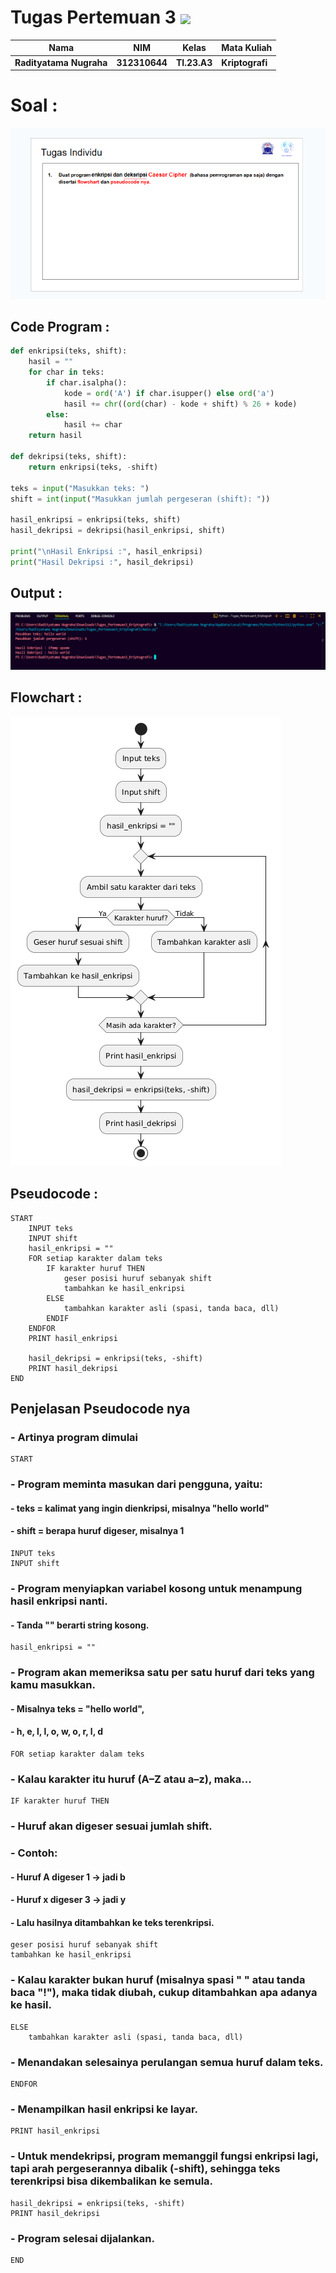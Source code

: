 # Tugas Pertemuan 3 <img src="https://upload.wikimedia.org/wikipedia/commons/c/c3/Python-logo-notext.svg" width="50" align="absmiddle">

|Nama|NIM|Kelas|Mata Kuliah|
|----|---|-----|------|
|**Radityatama Nugraha**|**312310644**|**TI.23.A3**|**Kriptografi**|

# Soal :

![gambar](Tugas_Pertemuan3_Kriptografi/ss1_pertemuan3_kriptografi.png)

## Code Program :

```python
def enkripsi(teks, shift):
    hasil = ""
    for char in teks:
        if char.isalpha():
            kode = ord('A') if char.isupper() else ord('a')
            hasil += chr((ord(char) - kode + shift) % 26 + kode)
        else:
            hasil += char
    return hasil

def dekripsi(teks, shift):
    return enkripsi(teks, -shift)

teks = input("Masukkan teks: ")
shift = int(input("Masukkan jumlah pergeseran (shift): "))

hasil_enkripsi = enkripsi(teks, shift)
hasil_dekripsi = dekripsi(hasil_enkripsi, shift)

print("\nHasil Enkripsi :", hasil_enkripsi)
print("Hasil Dekripsi :", hasil_dekripsi)
```

## Output :

![gambar](Tugas_Pertemuan3_Kriptografi/ss3_pertemuan3_kriptografi.png)

## Flowchart :

![gambar](Tugas_Pertemuan3_Kriptografi/ss4_pertemuan3_kriptografi.png)

## Pseudocode :

```
START
    INPUT teks
    INPUT shift
    hasil_enkripsi = ""
    FOR setiap karakter dalam teks
        IF karakter huruf THEN
            geser posisi huruf sebanyak shift
            tambahkan ke hasil_enkripsi
        ELSE
            tambahkan karakter asli (spasi, tanda baca, dll)
        ENDIF
    ENDFOR
    PRINT hasil_enkripsi

    hasil_dekripsi = enkripsi(teks, -shift)
    PRINT hasil_dekripsi
END
```
## Penjelasan Pseudocode nya

### - Artinya program dimulai
```
START
```

### - Program meminta masukan dari pengguna, yaitu:
#### - teks = kalimat yang ingin dienkripsi, misalnya "hello world"
#### - shift = berapa huruf digeser, misalnya 1
```
INPUT teks
INPUT shift
```

### - Program menyiapkan variabel kosong untuk menampung hasil enkripsi nanti.
#### - Tanda "" berarti string kosong.
```
hasil_enkripsi = ""
```

### - Program akan memeriksa satu per satu huruf dari teks yang kamu masukkan.
#### - Misalnya teks = "hello world", 
#### - h, e, l, l, o, w, o, r, l, d
```
FOR setiap karakter dalam teks
```

### - Kalau karakter itu huruf (A–Z atau a–z), maka...
```
IF karakter huruf THEN
```

### - Huruf akan digeser sesuai jumlah shift.
### - Contoh:
#### - Huruf A digeser 1 → jadi b
#### - Huruf x digeser 3 → jadi y
#### - Lalu hasilnya ditambahkan ke teks terenkripsi.
```
geser posisi huruf sebanyak shift
tambahkan ke hasil_enkripsi
```

### - Kalau karakter bukan huruf (misalnya spasi " " atau tanda baca "!"), maka tidak diubah, cukup ditambahkan apa adanya ke hasil.
```
ELSE
    tambahkan karakter asli (spasi, tanda baca, dll)
```

### - Menandakan selesainya perulangan semua huruf dalam teks.
```
ENDFOR
```

### - Menampilkan hasil enkripsi ke layar.
```
PRINT hasil_enkripsi
```

### - Untuk mendekripsi, program memanggil fungsi enkripsi lagi, tapi arah pergeserannya dibalik (-shift), sehingga teks terenkripsi bisa dikembalikan ke semula.
```
hasil_dekripsi = enkripsi(teks, -shift)
PRINT hasil_dekripsi
```

### - Program selesai dijalankan.
```
END
```

